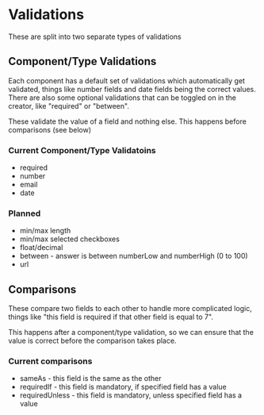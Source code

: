 # Validations

These are split into two separate types of validations

## Component/Type Validations

Each component has a default set of validations which automatically get validated, things like
number fields and date fields being the correct values. There are also some optional validations that
can be toggled on in the creator, like "required" or "between".

These validate the value of a field and nothing else. This happens before comparisons (see below)

### Current Component/Type Validatoins

* required
* number
* email
* date

### Planned

* min/max length
* min/max selected checkboxes
* float/decimal
* between - answer is between numberLow and numberHigh (0 to 100)
* url

## Comparisons

These compare two fields to each other to handle more complicated logic, things like "this field is required if that other field is equal to 7".

This happens after a component/type validation, so we can ensure that the value is correct before the comparison takes place.

### Current comparisons

* sameAs - this field is the same as the other
* requiredIf - this field is mandatory, if specified field has a value
* requiredUnless - this field is mandatory, unless specified field has a value

